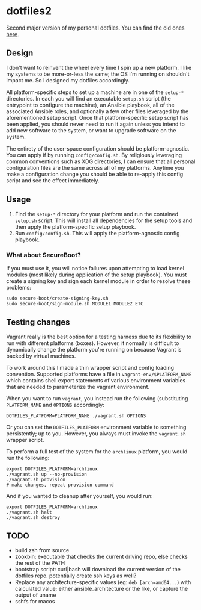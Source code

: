 # dotfiles2

Second major version of my personal dotfiles.
You can find the old ones [here](https://github.com/chpatton013/dotfiles).

## Design

I don't want to reinvent the wheel every time I spin up a new platform. I like
my systems to be more-or-less the same; the OS I'm running on shouldn't impact
me. So I designed my dotfiles accordingly.

All platform-specific steps to set up a machine are in one of the `setup-*`
directories. In each you will find an executable `setup.sh` script (the
entrypoint to configure the machine), an Ansible playbook, all of the
associated Ansible roles, and optionally a few other files leveraged by the
aforementioned setup script. Once that platform-specific setup script has been
applied, you should never need to run it again unless you intend to add new
software to the system, or want to upgrade software on the system.

The entirety of the user-space configuration should be platform-agnostic. You
can apply if by running `config/config.sh`. By religiously leveraging common
conventions such as XDG directories, I can ensure that all personal
configuration files are the same across all of my platforms. Anytime you make a
configuration change you should be able to re-apply this config script and see
the effect immediately.

## Usage

1. Find the `setup-*` directory for your platform and run the contained
   `setup.sh` script. This will install all dependencies for the setup tools and
   then apply the platform-specific setup playbook.
1. Run `config/config.sh`. This will apply the platform-agnostic config
   playbook.

### What about SecureBoot?

If you must use it, you will notice failures upon attempting to load kernel
modules (most likely during application of the setup playbook). You must create
a signing key and sign each kernel module in order to resolve these problems:

```
sudo secure-boot/create-signing-key.sh
sudo secure-boot/sign-module.sh MODULE1 MODULE2 ETC
```

## Testing changes

Vagrant really is the best option for a testing harness due to its flexibility
to run with different platforms (boxes). However, it normally is difficult to
dynamically change the platform you're running on because Vagrant is backed by
virtual machines.

To work around this I made a thin wrapper script and config loading convention.
Supported platforms have a file in `vagrant-env/$PLATFORM_NAME` which contains
shell export statements of various environment variables that are needed to
parameterize the vagrant environment.

When you want to run `vagrant`, you instead run the following (substituting
`PLATFORM_NAME` and `OPTIONS` accordingly:
```
DOTFILES_PLATFORM=PLATFORM_NAME ./vagrant.sh OPTIONS
```

Or you can set the `DOTFILES_PLATFORM` environment variable to something
persistently; up to you. However, you always must invoke the `vagrant.sh`
wrapper script.

To perform a full test of the system for the `archlinux` platform, you would run
the following:
```
export DOTFILES_PLATFORM=archlinux
./vagrant.sh up --no-provision
./vagrant.sh provision
# make changes, repeat provision command
```

And if you wanted to cleanup after yourself, you would run:
```
export DOTFILES_PLATFORM=archlinux
./vagrant.sh halt
./vagrant.sh destroy
```

## TODO

* build zsh from source
* zooxbin: executable that checks the current driving repo, else checks the rest
  of the PATH
* bootstrap script: curl|bash will download the current version of the dotfiles
  repo. potentially create ssh keys as well?
* Replace any architecture-specific values (eg: `deb [arch=amd64...`) with
  calculated value; either ansible_architecture or the like, or capture the
  output of uname
* sshfs for macos
